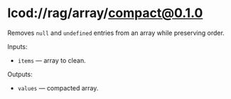 # lcod://rag/array/compact@0.1.0

Removes `null` and `undefined` entries from an array while preserving order.

Inputs:

- `items` — array to clean.

Outputs:

- `values` — compacted array.

